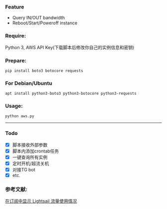 ### Feature
- Query IN/OUT bandwidth
- Reboot/Start/Poweroff instance

### Require:
Python 3, AWS API Key(下载脚本后修改你自己的实例信息和密钥)

### Prepare:
```
pip install boto3 botocore requests
```

### For Debian/Ubuntu
```
apt install python3-boto3 python3-botocore python3-requests
```

### Usage:
```
python aws.py
```

---

### Todo

- [x] 脚本接收外部参数
- [x] 脚本内添加crontab任务
- [x] 一键查询所有实例
- [x] 定时开机/超流关机
- [x] 对接TG bot
- [x] etc.

### 参考文献:
[在订阅中显示 Lightsail 流量使用情况](https://moenew.us/Lightsail-Traffic-Subscription.html)
